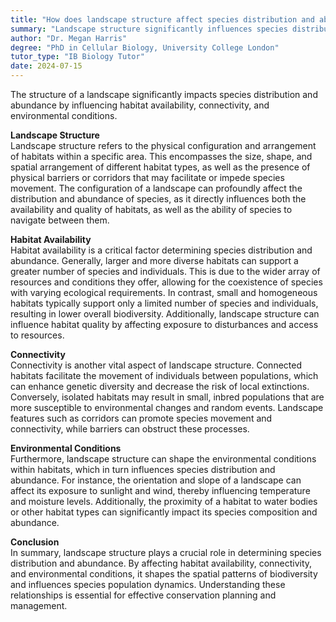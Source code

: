 ```yaml
---
title: "How does landscape structure affect species distribution and abundance?"
summary: "Landscape structure significantly influences species distribution and abundance by affecting habitat availability, connectivity, and environmental conditions."
author: "Dr. Megan Harris"
degree: "PhD in Cellular Biology, University College London"
tutor_type: "IB Biology Tutor"
date: 2024-07-15
---
```


The structure of a landscape significantly impacts species distribution and abundance by influencing habitat availability, connectivity, and environmental conditions.

**Landscape Structure**  
Landscape structure refers to the physical configuration and arrangement of habitats within a specific area. This encompasses the size, shape, and spatial arrangement of different habitat types, as well as the presence of physical barriers or corridors that may facilitate or impede species movement. The configuration of a landscape can profoundly affect the distribution and abundance of species, as it directly influences both the availability and quality of habitats, as well as the ability of species to navigate between them.

**Habitat Availability**  
Habitat availability is a critical factor determining species distribution and abundance. Generally, larger and more diverse habitats can support a greater number of species and individuals. This is due to the wider array of resources and conditions they offer, allowing for the coexistence of species with varying ecological requirements. In contrast, small and homogeneous habitats typically support only a limited number of species and individuals, resulting in lower overall biodiversity. Additionally, landscape structure can influence habitat quality by affecting exposure to disturbances and access to resources.

**Connectivity**  
Connectivity is another vital aspect of landscape structure. Connected habitats facilitate the movement of individuals between populations, which can enhance genetic diversity and decrease the risk of local extinctions. Conversely, isolated habitats may result in small, inbred populations that are more susceptible to environmental changes and random events. Landscape features such as corridors can promote species movement and connectivity, while barriers can obstruct these processes.

**Environmental Conditions**  
Furthermore, landscape structure can shape the environmental conditions within habitats, which in turn influences species distribution and abundance. For instance, the orientation and slope of a landscape can affect its exposure to sunlight and wind, thereby influencing temperature and moisture levels. Additionally, the proximity of a habitat to water bodies or other habitat types can significantly impact its species composition and abundance.

**Conclusion**  
In summary, landscape structure plays a crucial role in determining species distribution and abundance. By affecting habitat availability, connectivity, and environmental conditions, it shapes the spatial patterns of biodiversity and influences species population dynamics. Understanding these relationships is essential for effective conservation planning and management.
    